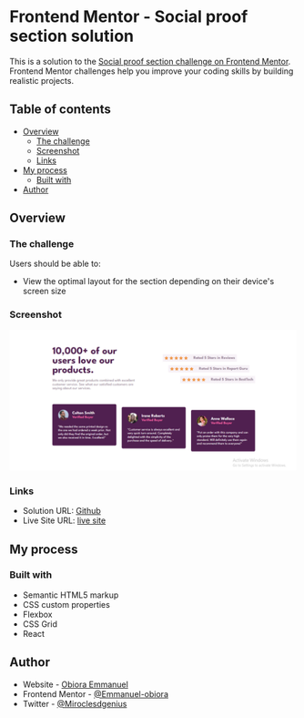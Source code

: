 # Frontend Mentor - Social proof section solution

This is a solution to the [Social proof section challenge on Frontend Mentor](https://www.frontendmentor.io/challenges/social-proof-section-6e0qTv_bA). Frontend Mentor challenges help you improve your coding skills by building realistic projects.

## Table of contents

- [Overview](#overview)
  - [The challenge](#the-challenge)
  - [Screenshot](#screenshot)
  - [Links](#links)
- [My process](#my-process)
  - [Built with](#built-with)
- [Author](#author)

## Overview

### The challenge

Users should be able to:

- View the optimal layout for the section depending on their device's screen size

### Screenshot

![Desktop](./src/images/Desktop.png)

### Links

- Solution URL: [Github](https://github.com/Emmanuel-obiora/social-proof-section)
- Live Site URL: [live site](https://social-prof-panther.netlify.app/)

## My process

### Built with

- Semantic HTML5 markup
- CSS custom properties
- Flexbox
- CSS Grid
- React

## Author

- Website - [Obiora Emmanuel](https://emmanuel-obiora.github.io/portfolio-about-me-/web-content)
- Frontend Mentor - [@Emmanuel-obiora](https://www.frontendmentor.io/profile/Emmanuel-obiora)
- Twitter - [@Miroclesdgenius](https://twitter.com/Miroclesdgenius)

